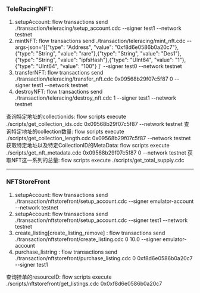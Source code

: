 ### TeleRacingNFT:
1. setupAccount: flow transactions send ./transaction/teleracing/setup_account.cdc --signer test1 --network testnet
2. mintNFT: flow transactions send ./transaction/teleracing/mint_nft.cdc --args-json='[{"type": "Address", "value": "0xf8d6e0586b0a20c7"},{"type": "String", "value": "rare"},{"type": "String", "value": "Des1"},{"type": "String", "value": "ipfsHash"},{"type": "UInt64", "value": "1"},{"type": "UInt64", "value": "100"} ]' --signer test0 --network testnet
3. transferNFT: flow transactions send ./transaction/teleracing/transfer_nft.cdc 0x09568b29f07c5f87 0 --signer test1 --network testnet
4. destroyNFT: flow transactions send ./transaction/teleracing/destroy_nft.cdc 1 --signer test1 --network testnet


查询特定地址的collectionids: flow scripts execute ./scripts/get_collection_ids.cdc 0x09568b29f07c5f87 --network testnet
查询特定地址的collection数量: flow scripts execute ./scripts/get_collection_length.cdc 0x09568b29f07c5f87 --network testnet
获取特定地址以及特定CollectionID的MetaData: flow scripts execute ./scripts/get_nft_metadata.cdc 0x09568b29f07c5f87 0 --network testnet
获取NFT这一系列的总量: flow scripts execute ./scripts/get_total_supply.cdc

-----------------------------

### NFTStoreFront
1. setupAccount: flow transactions send ./transaction/nftstorefront/setup_account.cdc --signer emulator-account --network testnet
2. setupAccount: flow transactions send ./transaction/nftstorefront/setup_account.cdc --signer test1 --network testnet
3. create_listing[create_listing_remove] : flow transactions send ./transaction/nftstorefront/create_listing.cdc 0 10.0 --signer emulator-account
4. purchase_listring : flow transactions send ./transaction/nftstorefront/purchase_listing.cdc 0 0xf8d6e0586b0a20c7 --signer test1

查询挂单的resourceID: flow scripts execute ./scripts/nftstorefront/get_listings.cdc 0x0xf8d6e0586b0a20c7




 